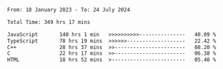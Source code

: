 <!-- ![GitHub metrics](https://metrics.lecoq.io/i-ice-bear) -->  

<!--START_SECTION:waka-->

```txt
From: 18 January 2023 - To: 24 July 2024

Total Time: 349 hrs 17 mins

JavaScript       140 hrs 1 min   >>>>>>>>>>---------------   40.09 %
TypeScript       78 hrs 19 mins  >>>>>>-------------------   22.42 %
C++              28 hrs 37 mins  >>-----------------------   08.20 %
C                22 hrs 17 mins  >>-----------------------   06.38 %
HTML             18 hrs 52 mins  >------------------------   05.40 %
```

<!--END_SECTION:waka-->
###
